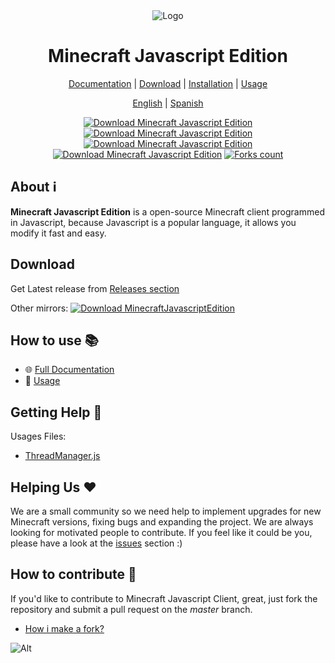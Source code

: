 <div align="center">

<img src="https://static.wikia.nocookie.net/minecraft_gamepedia/images/1/17/Grass_Block_%28graphics_fast%29_JE3.png/revision/latest?cb=20200831093828" alt="Logo"/>

# Minecraft Javascript Edition

[Documentation](https://github.com/OpenCraft-Studios/JavaScript-Edition/blob/master/.github/documentation/en-US/FullDocumentation.md) | [Download](#download) | [Installation](#download) | [Usage](#how-to-use-📚)

</div>

<div align="center">

[English](https://github.com/OpenCraft-Studios/JavaScript-Edition/blob/master/.github/documentation/en-US/README.md) | [Spanish](https://github.com/OpenCraft-Studios/JavaScript-Edition/blob/master/.github/documentation/es-ES/README.md)

</div>

<div align="center">
    <a href="https://sourceforge.net/projects/minecraftjavascriptedition/files/latest/download"><img alt="Download Minecraft Javascript Edition" src="https://img.shields.io/sourceforge/dt/minecraftjavascriptedition.svg" /></a>
    <a href="https://sourceforge.net/projects/minecraftjavascriptedition/files/latest/download"><img alt="Download Minecraft Javascript Edition" src="https://img.shields.io/sourceforge/dm/minecraftjavascriptedition.svg" /></a>
    <a href="https://sourceforge.net/projects/minecraftjavascriptedition/files/latest/download"><img alt="Download Minecraft Javascript Edition" src="https://img.shields.io/sourceforge/dw/minecraftjavascriptedition.svg" /></a>
    <a href="https://sourceforge.net/projects/minecraftjavascriptedition/files/latest/download"><img alt="Download Minecraft Javascript Edition" src="https://img.shields.io/sourceforge/dd/minecraftjavascriptedition.svg" /></a>
    <a href="https://github.com/OpenCraft-Studios/JavaScript-Edition/forks"><img src="https://img.shields.io/static/v1?style=flat&message=1&label=forks&color=green" alt="Forks count" /></a>
</div>

## **About ℹ️**

**Minecraft Javascript Edition** is a open-source Minecraft client programmed in Javascript, because Javascript is a popular language, it allows you modify it fast and easy.

## Download

Get Latest release from [Releases section](https://github.com/OpenCraft-Studios/JavaScript-Edition/releases/latest)

Other mirrors:
[![Download MinecraftJavascriptEdition](https://a.fsdn.com/con/app/sf-download-button)](https://sourceforge.net/projects/minecraftjavascriptedition/files/latest/download)

## How to use 📚

-   🌐 [Full Documentation](https://github.com/OpenCraft-Studios/JavaScript-Edition/blob/master/.github/documentation/en-US/FullDocumentation.md)
-   📖 [Usage](#getting-help-🙋)

## Getting Help 🙋

Usages Files:
- [ThreadManager.js](https://github.com/OpenCraft-Studios/JavaScript-Edition/blob/master/.github/documentation/ThreadManager.md)

## Helping Us ❤️

We are a small community so we need help to implement upgrades for new Minecraft versions, fixing bugs and expanding the project. We are always looking for motivated people to contribute. If you feel like it could be you, please have a look at the [issues](https://github.com/OpenCraft-Studios/JavaScript-Edition/issues) section :)

## How to contribute 📝

If you'd like to contribute to Minecraft Javascript Client, great, just fork the repository and submit a pull request on the _master_ branch.

- [How i make a fork?](https://docs.github.com/articles/fork-a-repo)

![Alt](https://repobeats.axiom.co/api/embed/e12fab1aad2bf67209ce1b18901b75c9d180c2d1.svg "Repobeats analytics image")